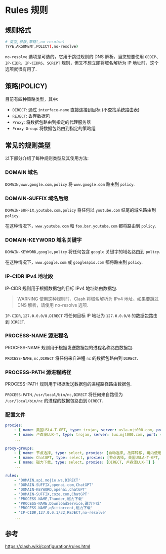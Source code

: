 # Rules 规则
## 规则格式

```bash
# 类型,参数,策略(,no-resolve)
TYPE,ARGUMENT,POLICY(,no-resolve)
```

`no-resolve` 选项是可选的，它用于跳过规则的 DNS 解析。当您想要使用 `GEOIP`、`IP-CIDR`、`IP-CIDR6`、`SCRIPT` 规则，但又不想立即将域名解析为 IP 地址时，这个选项就很有用了.

## 策略(POLICY)

目前有四种策略类型，其中:

* `DIRECT`: 通过 `interface-name` 直接连接到目标 (不查找系统路由表)
* `REJECT`: 丢弃数据包
* `Proxy`: 将数据包路由到指定的代理服务器
* `Proxy Group`: 将数据包路由到指定的策略组

## 常见的规则类型
以下部分介绍了每种规则类型及其使用方法:

### DOMAIN 域名
`DOMAIN,www.google.com,policy` 将 `www.google.com` 路由到 `policy`.

### DOMAIN-SUFFIX 域名后缀

`DOMAIN-SUFFIX,youtube.com,policy` 将任何以 `youtube.com` 结尾的域名路由到 `policy`.

在这种情况下，`www.youtube.com` 和 `foo.bar.youtube.com` 都将路由到 `policy`.

### DOMAIN-KEYWORD 域名关键字
`DOMAIN-KEYWORD,google,policy` 将任何包含 `google` 关键字的域名路由到 `policy`.

在这种情况下，`www.google.com` 或 `googleapis.com` 都将路由到 `policy`.

### IP-CIDR IPv4 地址段
IP-CIDR 规则用于根据数据包的目标 IPv4 地址路由数据包.

> WARNING
> 使用这种规则时，Clash 将域名解析为 IPv4 地址。如果要跳过 DNS 解析，请使用 no-resolve 选项.

`IP-CIDR,127.0.0.0/8,DIRECT` 将任何目标 IP 地址为 `127.0.0.0/8` 的数据包路由到 `DIRECT`.

### PROCESS-NAME 源进程名
PROCESS-NAME 规则用于根据发送数据包的进程名称路由数据包.

`PROCESS-NAME,nc,DIRECT` 将任何来自进程 `nc` 的数据包路由到 `DIRECT`.

### PROCESS-PATH 源进程路径
PROCESS-PATH 规则用于根据发送数据包的进程路径路由数据包.

`PROCESS-PATH,/usr/local/bin/nc,DIRECT` 将任何来自路径为 `/usr/local/bin/nc` 的进程的数据包路由到 `DIRECT`.

### 配置文件
```yaml
proxies:
	- { name: 美国USLA-T-GPT, type: trojan, server: usla.mjt000.com, port: 443, password: 4bd2af94-79cd-490b-88e7-b984d3648359, udp: true, sni: usla.mjt000.com }
	- { name: 卢森堡LUX-T, type: trojan, server: lux.mjt000.com, port: 443, password: 4bd2af94-79cd-490b-88e7-b984d3648359, udp: true, sni: lux.mjt000.com }
	...

proxy-groups:
	- { name: 节点选择, type: select, proxies: [自动选择, 故障转移, 境内使用, 海外使用, '剩余流量：61.73 GB', 套餐到期：长期有效, 日本-优化]}
    - { name: ChatGPT, type: select, proxies: [节点选择, 美国USLA-T-GPT, 美国LA-优化-GPT, 美国LA-优化2-GPT, 美国LA-优化3-GPT] }
	- { name: 磁力下载, type: select, proxies: [DIRECT, 卢森堡LUX-T] }
	...

rules:
    - 'DOMAIN,api.mojie.ws,DIRECT'
	- 'DOMAIN-SUFFIX,openai.com,ChatGPT'
    - 'DOMAIN-KEYWORD,openai,ChatGPT'
    - 'DOMAIN-SUFFIX,coze.com,ChatGPT'
	- 'PROCESS-NAME,Thunder,磁力下载'
    - 'PROCESS-NAME,DownloadService,磁力下载'
    - 'PROCESS-NAME,qBittorrent,磁力下载'
	- 'IP-CIDR,127.0.0.1/32,REJECT,no-resolve'
	...
```

## 参考
https://clash.wiki/configuration/rules.html